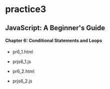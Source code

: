# practice3
## JavaScript: A Beginner's Guide

#### Chapter 6: Conditional Statements and Loops

* pr6_1.html
* prjs6_1.js

* pr6_2.html
* prjs6_2.js